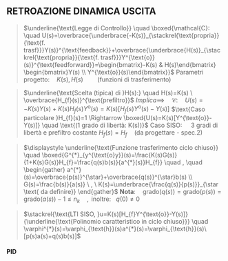 ## RETROAZIONE DINAMICA USCITA

> $\underline{\text{Legge di Controllo}} \quad \boxed{\mathcal{C}: \quad U(s)=\overbrace{\underbrace{-K(s)}_{\stackrel{\text{propria}}{\text{f. trasf}}}Y(s)}^{\text{feedback}}+\overbrace{\underbrace{H(s)}_{\stackrel{\text{propria}}{\text{f. trasf}}}Y^{\text{o}}(s)}^{\text{feedforward}}=\begin{bmatrix}-K(s) & H(s)\end{bmatrix} \begin{bmatrix}Y(s) \\ Y^{\text{o}}(s)\end{bmatrix}}$
> 	$\text{Parametri progetto:} \quad K(s), H(s)   \quad \quad \text{(funzioni di trasferimento)}$

> $\underline{\text{Scelta (tipica) di }H(s):} \quad H(s)=K(s) \ \overbrace{H_{f}(s)}^{\text{prefiltro}}$
> 	$Implica \implies \quad \mathcal{C}: \quad U(s)= -K(s)Y(s)+K(s)H_{f}(s)Y^{\text{o}}(s) = K(s)[H_{f}(s)Y^{\text{o}}(s)-Y(s)]$ 
> 		$\text{Caso particolare }H_{f}(s)=1 \Rightarrow \boxed{U(s)=K(s)[Y^{\text{o}}-Y(s)]} \quad \text{(1 grado di libertà: K(s))}$ 
> 		$\text{Caso SISO: }\quad \text{3 gradi di libertà e prefiltro costante } H_f (s)=H_{f} \quad \text{(da progettare - spec.2)}$

> $\displaystyle \underline{\text{Funzione trasferimento ciclo chiuso}} \quad \boxed{G^{*}_{y^{\text{o}y}}(s)=\frac{K(s)G(s)}{1+K(s)G(s)}H_{f}=\frac{q(s)b(s)}{a^{*}(s)}H_{f}}  \quad , \quad \begin{gather} a^{*}(s)=\overbrace{p(s)}^{\star}+\overbrace{q(s)}^{\star}b(s) \\ G(s)=\frac{b(s)}{a(s)} \ , \ K(s)=\underbrace{\frac{q(s)}{p(s)}}_{\star \text{ da definire}}  \end{gather}$
> 	$\textbf{Nota}: \quad \text{grado}(q(s))=\text{grado}(p(s))=\text{grado}(a(s))-1 \leq n_{k}  \quad , \text{ inoltre: }\ \ q(0)\neq0$

> $\stackrel{\text{LTI SISO, }u=K(s)[H_{f}Y^{\text{o}}-Y(s)]}{\underline{\text{Polinomio caratteristico in ciclo chiuso}}} \quad \varphi^{*}(s)=\varphi_{\text{h}}(s)a^{*}(s)=\varphi_{\text{h}}(s)\ [p(s)a(s)+q(s)b(s)]$

#### PID
